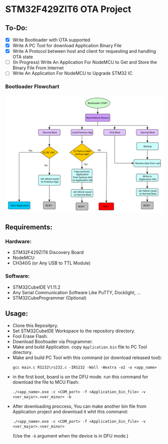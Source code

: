 # STM32F429ZIT6 OTA Project

## To-Do:

- [x] Write Bootloader with OTA supported
- [x] Write A PC Tool for download Application Binary File
- [x] Write A Protocol between host and client for requesting and handling OTA state
- [ ] (In Progress) Write An Application For NodeMCU to Get and Store the Binary File From Internet
- [ ] Write An Application For NodeMCU to Upgrade STM32 IC

### Bootloader Flowchart
![Bootloader Flowchart](./images/Bootloader.svg)

## Requirements:
### Hardware:
- STM32F429ZIT6 Discovery Board
- NodeMCU
- CH340G (or Any USB to TTL Module)

### Software:
- STM32CubeIDE V1.11.2
- Any Serial Communication Software Like PuTTY, Docklight, ...
- STM32CubeProgrammer (Optional)

## Usage:
- Clone this Repositpry.
- Set STM32CubeIDE Workspace to the repository directory.
- Fool Erase Flash.
- Download Bootloader via Programmer.
- Make and build Application. copy `Application.bin` file to PC Tool directory.
- Make and build PC Tool with this command (or download released tool):
  ```
  gcc main.c RS232\rs232.c -IRS232 -Wall -Wextra -o2 -o <app_name>
  ```
- in the first boot, board is on the DFU mode. run this command for download the file to MCU Flash:
  ```
  ./<app_name>.exe -c <COM_port> -f <Application_bin_file> -v <ver_major>.<ver_minor> -b
  ```
- After downloading proccess, You can make another bin file from Application project and download it whit this command:
  ```
  ./<app_name>.exe -c <COM_port> -f <Application_bin_file> -v <ver_major>.<ver_minor>
  ```
  (Use the `-b` argument when the device is in DFU mode.)

